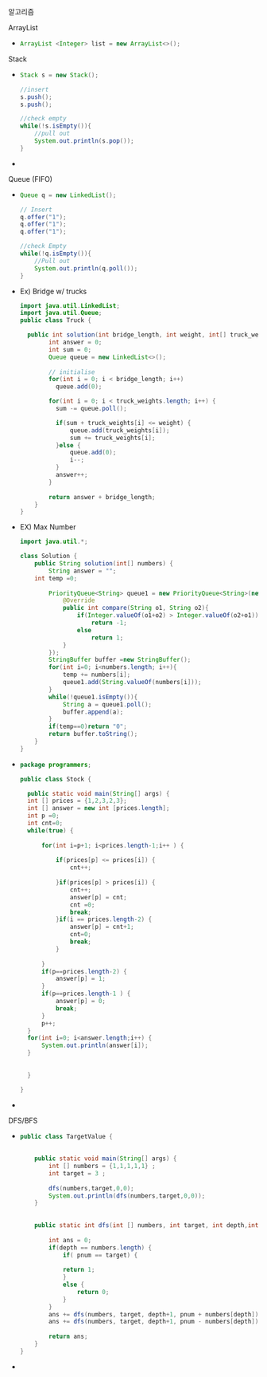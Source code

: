 알고리즘 

ArrayList

- ```java
  ArrayList <Integer> list = new ArrayList<>();
  ```



Stack

- ```java
  Stack s = new Stack();
  
  //insert
  s.push();
  s.push();
  
  //check empty
  while(!s.isEmpty()){
      //pull out    
      System.out.println(s.pop());
  }
  ```

- 

Queue (FIFO)

- ```java
  Queue q = new LinkedList();
  
  // Insert
  q.offer("1");
  q.offer("1");
  q.offer("1");
  
  //check Empty
  while(!q.isEmpty()){
      //Pull out 
      System.out.println(q.poll());
  }
  ```

- Ex) Bridge w/ trucks

  ```java
  import java.util.LinkedList;
  import java.util.Queue;
  public class Truck {
  
  	public int solution(int bridge_length, int weight, int[] truck_weights) {
          int answer = 0;
          int sum = 0;
          Queue queue = new LinkedList<>();
          
          // initialise
          for(int i = 0; i < bridge_length; i++)
          	queue.add(0);
  
          for(int i = 0; i < truck_weights.length; i++) {
          	sum -= queue.poll();
  
          	if(sum + truck_weights[i] <= weight) { 
          		queue.add(truck_weights[i]);
          		sum += truck_weights[i];
          	}else {
          		queue.add(0);
          		i--;
          	}
          	answer++;
          }
          
          return answer + bridge_length;
      }
  } 
  ```


- EX) Max Number

  ```java
  import java.util.*;
  
  class Solution {
      public String solution(int[] numbers) {
          String answer = "";
      int temp =0;
          
          PriorityQueue<String> queue1 = new PriorityQueue<String>(new Comparator<String>(){
              @Override
              public int compare(String o1, String o2){
                  if(Integer.valueOf(o1+o2) > Integer.valueOf(o2+o1))
                      return -1;
                  else
                      return 1;
              }
          });      
          StringBuffer buffer =new StringBuffer();
          for(int i=0; i<numbers.length; i++){
              temp += numbers[i];
              queue1.add(String.valueOf(numbers[i]));
          }      
          while(!queue1.isEmpty()){
              String a = queue1.poll();
              buffer.append(a);
          }         
          if(temp==0)return "0";
          return buffer.toString();
      }
  }
  ```

- ```java
  package programmers;
  
  public class Stock {
  
  	public static void main(String[] args) {
  	int [] prices = {1,2,3,2,3};
  	int [] answer = new int [prices.length];
  	int p =0;
  	int cnt=0;
  	while(true) {
  		
  		for(int i=p+1; i<prices.length-1;i++ ) {
  		
  			if(prices[p] <= prices[i]) {
  				cnt++;
  			
  			}if(prices[p] > prices[i]) {
  				cnt++;
  				answer[p] = cnt;
  				cnt =0;
  				break;
  			}if(i == prices.length-2) {
  				answer[p] = cnt+1;
  				cnt=0;
  				break;
  			}
  			
  		}
  		if(p==prices.length-2) {
  			answer[p] = 1;
  		}
  		if(p==prices.length-1 ) {
  			answer[p] = 0;
  			break;
  		}
  		p++;
  	}
  	for(int i=0; i<answer.length;i++) {
  		System.out.println(answer[i]);
  	}
  	
  	
  	}
  
  }
  ```

-  

DFS/BFS

- ```java
  public class TargetValue {
      
      
      public static void main(String[] args) {
          int [] numbers = {1,1,1,1,1} ;
          int target = 3 ;
          
          dfs(numbers,target,0,0);
          System.out.println(dfs(numbers,target,0,0));
      }
   
      
      public static int dfs(int [] numbers, int target, int depth,int pnum) {
          
          int ans = 0;
          if(depth == numbers.length) {
              if( pnum == target) {
          
              return 1; 
              }
              else {
                  return 0;
              }
          }
          ans += dfs(numbers, target, depth+1, pnum + numbers[depth]);
          ans += dfs(numbers, target, depth+1, pnum - numbers[depth]);
   
          return ans;    
      }
  }
  ```

- 



